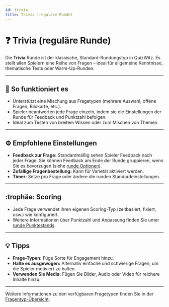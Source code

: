 ```yaml
---
id: trivia
title: Trivia (reguläre Runde)
---
```


# ❓ Trivia (reguläre Runde)

Die **Trivia** Runde ist der klassische, Standard-Rundungstyp in QuizWitz. Es stellt allen Spielern eine Reihe von Fragen – ideal für allgemeine Kenntnisse, thematische Tests oder Warm-Up-Runden.

---

## 📝 So funktioniert es

- Unterstützt eine Mischung aus Fragetypen (mehrere Auswahl, offene Fragen, Bildkarte, etc.).
- Spieler beantworten jede Frage einzeln, indem sie die Einstellungen der Runde für Feedback und Punktzahl befolgen.
- Ideal zum Testen von breitem Wissen oder zum Mischen von Themen.

---

## ⚙️ Empfohlene Einstellungen

- **Feedback zur Frage:** Standardmäßig sehen Spieler Feedback nach jeder Frage. Sie können Feedback am Ende der Runde gruppieren, wenn Sie es bevorzugen (siehe [runde Optionen](../editor/008-round-options.md)).
- **Zufällige Fragenbestellung:** Kann für Varietät aktiviert werden.
- **Timer:** Setze pro Frage oder ändere die runden Standardeinstellungen.

---

## :trophäe: Scoring

- Jede Frage verwendet ihren eigenen Scoring-Typ (zeitbasiert, fixiert, usw.) wie konfiguriert.
- Weitere Informationen über Punktzahl und Anpassung finden Sie unter [runde Punktestands](../editor/008-round-options.md#scoring).

---

## 💡 Tipps

- **Frage-Typen:** Füge Sorte für Engagement hinzu.
- **Halte es ausgewogen:** Alternativ einfache und schwierige Fragen, um die Spieler motiviert zu halten.
- **Verwenden Sie Media:** Fügen Sie Bilder, Audio oder Video für reichere Inhalte hinzu.

---

Weitere Informationen zu den verfügbaren Fragetypen finden Sie in der [Fragentyp-Übersicht](../question-types/000-question-types.md).

